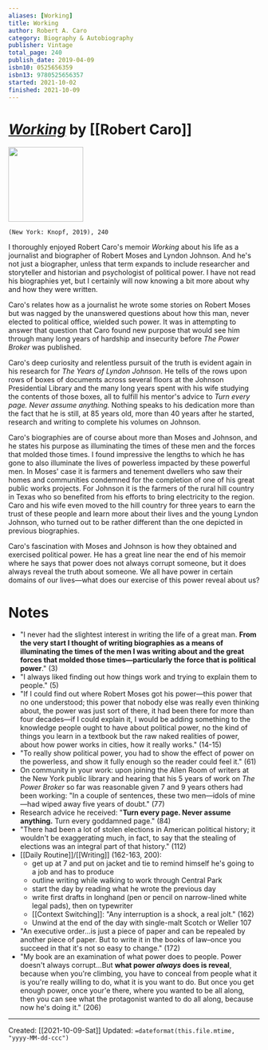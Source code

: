 ```yaml
---
aliases: [Working]
title: Working
author: Robert A. Caro
category: Biography & Autobiography
publisher: Vintage
total_page: 240
publish_date: 2019-04-09
isbn10: 0525656359
isbn13: 9780525656357
started: 2021-10-02
finished: 2021-10-09
---
```

# [*Working*](https://www.amazon.com/Working-Robert-Caro/dp/0525656340) by [[Robert Caro]]

<img src="https://images-na.ssl-images-amazon.com/images/I/415qHvo7KmL._SX336_BO1,204,203,200_.jpg" width=150>

`(New York: Knopf, 2019), 240`

I thoroughly enjoyed Robert Caro's memoir *Working* about his life as a journalist and biographer of Robert Moses and Lyndon Johnson. And he's not just a biographer, unless that term expands to include researcher and storyteller and historian and psychologist of political power. I have not read his biographies yet, but I certainly will now knowing a bit more about why and how they were written.

Caro's relates how as a journalist he wrote some stories on Robert Moses but was nagged by the unanswered questions about how this man, never elected to political office, wielded such power. It was in attempting to answer that question that Caro found new purpose that would see him through many long years of hardship and insecurity before *The Power Broker* was published.

Caro's deep curiosity and relentless pursuit of the truth is evident again in his research for *The Years of Lyndon Johnson*. He tells of the rows upon rows of boxes of documents across several floors at the Johnson Presidential Library and the many long years spent with his wife studying the contents of those boxes, all to fulfill his mentor's advice to *Turn every page. Never assume anything.* Nothing speaks to his dedication more than the fact that he is still, at 85 years old, more than 40 years after he started, research and writing to complete his volumes on Johnson.

Caro's biographies are of course about more than Moses and Johnson, and he states his purpose as illuminating the times of these men and the forces that molded those times. I found impressive the lengths to which he has gone to also illuminate the lives of powerless impacted by these powerful men. In Moses' case it is farmers and tenement dwellers who saw their homes and communities condemned for the completion of one of his great public works projects. For Johnson it is the farmers of the rural hill country in Texas who so benefited from his efforts to bring electricity to the region. Caro and his wife even moved to the hill country for three years to earn the trust of these people and learn more about their lives and the young Lyndon Johnson, who turned out to be rather different than the one depicted in previous biographies. 

Caro's fascination with Moses and Johnson is how they obtained and exercised political power. He has a great line near the end of his memoir where he says that power does not always corrupt someone, but it does always reveal the truth about someone. We all have power in certain domains of our lives—what does our exercise of this power reveal about us?


# Notes
- "I never had the slightest interest in writing the life of a great man. **From the very start I thought of writing biographies as a means of illuminating the times of the men I was writing about and the great forces that molded those times—particularly the force that is political power**." (3)
- "I always liked finding out how things work and trying to explain them to people." (5)
- "If I could find out where Robert Moses got his power—this power that no one understood; this power that nobody else was really even thinking about, the power was just sort of there, it had been there for more than four decades—if I could explain it, I would be adding something to the knowledge people ought to have about political power, no the kind of things you learn in a textbook but the raw naked realities of power, about how power works in cities, how it really works." (14-15)
- "To really show political power, you had to show the effect of power on the powerless, and show it fully enough so the reader could feel it." (61)
- On community in your work: upon joining the Allen Room of writers at the New York public library and hearing that his 5 years of work on *The Power Broker* so far was reasonable given 7 and 9 years others had been working: "In a couple of sentences, these two men—idols of mine—had wiped away five years of doubt." (77)
- Research advice he received: "**Turn every page. Never assume anything.** Turn every goddamned page." (84)
- "There had been a lot of stolen elections in American political history; it wouldn't be exaggerating much, in fact, to say that the stealing of elections was an integral part of that history." (112)
- [[Daily Routine]]/[[Writing]] (162-163, 200): 
	- get up at 7 and put on jacket and tie to remind himself he's going to a job and has to produce
	- outline writing while walking to work through Central Park
	- start the day by reading what he wrote the previous day
	- write first drafts in longhand (pen or pencil on narrow-lined white legal pads), then on typewriter
	- [[Context Switching]]: "Any interruption is a shock, a real jolt." (162)
	- Unwind at the end of the day with single-malt Scotch or Weller 107
- "An executive order...is just a piece of paper and can be repealed by another piece of paper. But to write it in the books of law–once you succeed in that it's not so easy to change." (172)
- "My book are an examination of what power does to people. Power doesn't always corrupt...But **what power *always* does is reveal**, because when you're climbing, you have to conceal from people what it is you're really willing to do, what it is you want to do. But once you get enough power, once your'e there, where you wanted to be all along, then you can see what the protagonist wanted to do all along, because now he's doing it." (206)

---
Created: [[2021-10-09-Sat]]
Updated: `=dateformat(this.file.mtime, "yyyy-MM-dd-ccc")`

